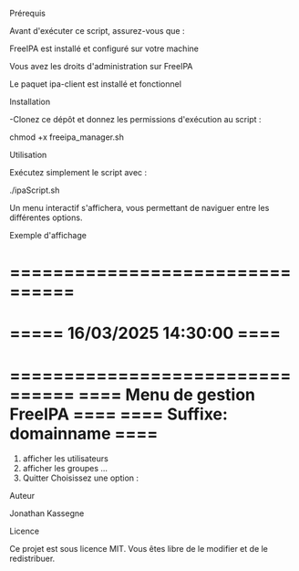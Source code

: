 Prérequis

Avant d'exécuter ce script, assurez-vous que :

FreeIPA est installé et configuré sur votre machine

Vous avez les droits d'administration sur FreeIPA

Le paquet ipa-client est installé et fonctionnel



Installation


-Clonez ce dépôt et donnez les permissions d'exécution au script :

chmod +x freeipa_manager.sh



Utilisation

Exécutez simplement le script avec :

./ipaScript.sh

Un menu interactif s'affichera, vous permettant de naviguer entre les différentes options.



Exemple d'affichage

================================
================================
=====  16/03/2025 14:30:00  ====
================================
================================
==== Menu de gestion FreeIPA ====
==== Suffixe: domainname ====
================================
1) afficher les utilisateurs
2) afficher les groupes
...
11) Quitter
Choisissez une option :

Auteur

Jonathan Kassegne

Licence

Ce projet est sous licence MIT. Vous êtes libre de le modifier et de le redistribuer.
